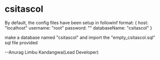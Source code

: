 # csitascol

By default, the config files have been setup in followinf format:
{
  host: "localhost"
  username: "root"
  password: ""
  databaseName: "csitascol"
 }
 
 make a database named "csitascol" and import the "empty_csitascol.sql" sql file provided



--Anurag Limbu Kandangwa(Lead Developer)
 
